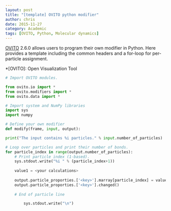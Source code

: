 ```yaml
---
layout: post
title: "[template] OVITO python modifier"
author: chris
date: 2015-11-27
category: Academic
tags: [OVITO, Python, Molecular dynamics]
---
```


[OVITO](https://www.ovito.org/) 2.6.0 allows users to program their own modifier in Python. Here provides a template including the common headers and a for-loop for per-particle assignment.

*[OVITO]: Open Visualization Tool

<!--more-->

```python
# Import OVITO modules.

from ovito.io import *
from ovito.modifiers import *
from ovito.data import *

# Import system and NumPy libraries
import sys
import numpy

# Define your own modifier
def modify(frame, input, output):

print("The input contains %i particles." % input.number_of_particles)

# Loop over particles and print their number of bonds.
for particle_index in range(output.number_of_particles):
    # Print particle index (1-based).
    sys.stdout.write("%i " % (particle_index+1))
    
    value1 = <your calculations>
    
    output.particle_proporties.['<key>'].marray[particle_index] = value1
    output.particle_proporties.['<key>'].changed()
    
    # End of particle line

        sys.stdout.write("\n")
```